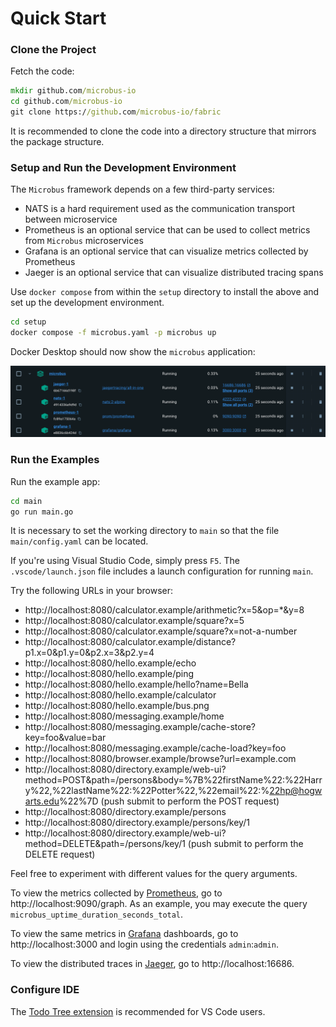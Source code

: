 # Quick Start

### Clone the Project

Fetch the code:

```cmd
mkdir github.com/microbus-io
cd github.com/microbus-io
git clone https://github.com/microbus-io/fabric
```

It is recommended to clone the code into a directory structure that mirrors the package structure.

### Setup and Run the Development Environment

The `Microbus` framework depends on a few third-party services:

* NATS is a hard requirement used as the communication transport between microservice
* Prometheus is an optional service that can be used to collect metrics from `Microbus` microservices
* Grafana is an optional service that can visualize metrics collected by Prometheus
* Jaeger is an optional service that can visualize distributed tracing spans

Use `docker compose` from within the `setup` directory to install the above and set up the development environment.

```cmd
cd setup
docker compose -f microbus.yaml -p microbus up
```

Docker Desktop should now show the `microbus` application:

<img src="quick-start-1.png" width="875">

### Run the Examples

Run the example app:

```cmd
cd main
go run main.go
```

It is necessary to set the working directory to `main` so that the file `main/config.yaml` can be located.

If you're using Visual Studio Code, simply press `F5`. The `.vscode/launch.json` file includes a launch configuration for running `main`.

Try the following URLs in your browser:

* http://localhost:8080/calculator.example/arithmetic?x=5&op=*&y=8
* http://localhost:8080/calculator.example/square?x=5
* http://localhost:8080/calculator.example/square?x=not-a-number
* http://localhost:8080/calculator.example/distance?p1.x=0&p1.y=0&p2.x=3&p2.y=4
* http://localhost:8080/hello.example/echo
* http://localhost:8080/hello.example/ping
* http://localhost:8080/hello.example/hello?name=Bella
* http://localhost:8080/hello.example/calculator
* http://localhost:8080/hello.example/bus.png
* http://localhost:8080/messaging.example/home
* http://localhost:8080/messaging.example/cache-store?key=foo&value=bar
* http://localhost:8080/messaging.example/cache-load?key=foo
* http://localhost:8080/browser.example/browse?url=example.com
* http://localhost:8080/directory.example/web-ui?method=POST&path=/persons&body=%7B%22firstName%22:%22Harry%22,%22lastName%22:%22Potter%22,%22email%22:%22hp@hogwarts.edu%22%7D (push submit to perform the POST request)
* http://localhost:8080/directory.example/persons
* http://localhost:8080/directory.example/persons/key/1
* http://localhost:8080/directory.example/web-ui?method=DELETE&path=/persons/key/1 (push submit to perform the DELETE request)

Feel free to experiment with different values for the query arguments.

To view the metrics collected by [Prometheus](https://prometheus.io), go to http://localhost:9090/graph. As an example, you may execute the query `microbus_uptime_duration_seconds_total`.

To view the same metrics in [Grafana](https://grafana.com/) dashboards, go to http://localhost:3000 and login using the credentials `admin`:`admin`.

To view the distributed traces in [Jaeger](https://www.jaegertracing.io), go to http://localhost:16686.

### Configure IDE

The [Todo Tree extension](https://marketplace.visualstudio.com/items?itemName=Gruntfuggly.todo-tree) is recommended for VS Code users.
